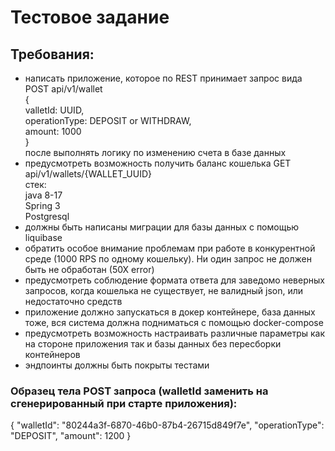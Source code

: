 # Тестовое задание
## Требования: 

- написать приложение, которое по REST принимает запрос вида
POST api/v1/wallet<br>
{<br>
valletId: UUID,<br>
operationType: DEPOSIT or WITHDRAW,<br>
amount: 1000<br>
}<br>
после выполнять логику по изменению счета в базе данных<br>
- предусмотреть возможность получить баланс кошелька
GET api/v1/wallets/{WALLET_UUID}<br>
стек:<br>
java 8-17<br>
Spring 3<br>
Postgresql<br>
- должны быть написаны миграции для базы данных с помощью liquibase
- обратить особое внимание проблемам при работе в конкурентной среде (1000 RPS по
одному кошельку). Ни один запрос не должен быть не обработан (50Х error)
- предусмотреть соблюдение формата ответа для заведомо неверных запросов, когда
кошелька не существует, не валидный json, или недостаточно средств
- приложение должно запускаться в докер контейнере, база данных тоже, вся система
должна подниматься с помощью docker-compose
- предусмотреть возможность настраивать различные параметры как на стороне
приложения так и базы данных без пересборки контейнеров
- эндпоинты должны быть покрыты тестами

### Образец тела POST запроса (walletId заменить на сгенерированный при старте приложения):
{
    "walletId": "80244a3f-6870-46b0-87b4-26715d849f7e",
    "operationType": "DEPOSIT",
    "amount": 1200
}
